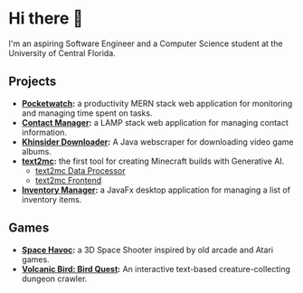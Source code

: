 # Hi there 👋

I'm an aspiring Software Engineer and a Computer Science student at the University of Central Florida.

## Projects

* **[Pocketwatch](https://github.com/constellationz/pocketwatch):** a productivity MERN stack web application for monitoring and managing time spent on tasks.
* **[Contact Manager](https://github.com/RyanTurner02/contact-manager):** a LAMP stack web application for managing contact information.
* **[Khinsider Downloader](https://github.com/RyanTurner02/khinsider-downloader):** A Java webscraper for downloading video game albums.
* **[text2mc](https://text2mc.vercel.app/):** the first tool for creating Minecraft builds with Generative AI.
  * [text2mc Data Processor](https://github.com/shauncomino/text2mc-dataprocessor)
  * [text2mc Frontend](https://github.com/Alan-Laboy/text2mc-frontend)
* **[Inventory Manager](https://github.com/RyanTurner02/inventory-manager):** a JavaFx desktop application for managing a list of inventory items.

## Games

* **[Space Havoc](https://github.com/RyanTurner02/space-havoc):** a 3D Space Shooter inspired by old arcade and Atari games.
* **[Volcanic Bird: Bird Quest](https://github.com/PKTidus/volcanic-bird-rpg):** An interactive text-based creature-collecting dungeon crawler.
